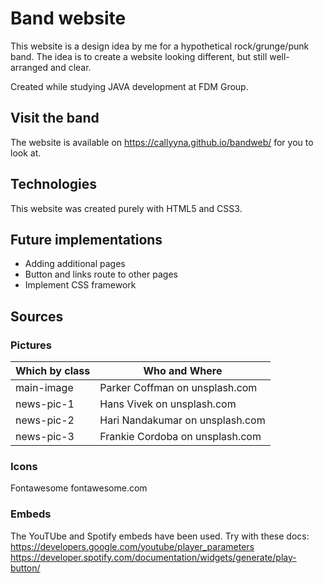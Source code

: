 # Band website

This website is a design idea by me for a hypothetical rock/grunge/punk band. 
The idea is to create a website looking different, but still well-arranged and clear.

Created while studying JAVA development at FDM Group. 


## Visit the band

The website is available on https://callyyna.github.io/bandweb/ for you to look at. 

## Technologies

This website was created purely with HTML5 and CSS3.

## Future implementations
- Adding additional pages
- Button and links route to other pages
- Implement CSS framework

## Sources
### Pictures

| Which by class | Who and Where |
| ------ | ------ |
| main-image | Parker Coffman on unsplash.com |
| news-pic-1 | Hans Vivek on unsplash.com |
| news-pic-2 | Hari Nandakumar on unsplash.com |
| news-pic-3 | Frankie Cordoba on unsplash.com |
### Icons 
Fontawesome fontawesome.com
### Embeds
The YouTUbe and Spotify embeds have been used. 
Try with these docs: 
https://developers.google.com/youtube/player_parameters
https://developer.spotify.com/documentation/widgets/generate/play-button/
